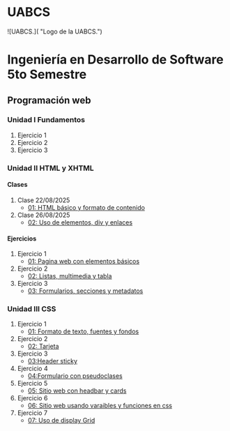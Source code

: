 # UABCS
![UABCS.]( "Logo de la UABCS.")
# Ingeniería en Desarrollo de Software 5to Semestre

## Programación web



### Unidad I Fundamentos
1. Ejercicio 1
2. Ejercicio 2
3. Ejercicio 3

### Unidad II HTML y XHTML
#### Clases
1. Clase 22/08/2025
    * [01: HTML básico y formato de contenido](/01_formato_texto/index.html)
2. Clase 26/08/2025
    * [02: Uso de elementos, div y enlaces](/02_div-enlaces/index.html)
#### Ejercicios
1. Ejercicio 1
    * [01: Pagina web con elementos básicos](/Ejercicios/01_Página_web_con_elementos_básicos.html)
2. Ejercicio 2
    * [02: Listas, multimedia y tabla](/Ejercicios/02_listas,multimedia_tablas.html)
3. Ejercicio 3
    * [03: Formularios, secciones y metadatos](/Ejercicios/03_Formularios_secciones_metadatos.html)
    
### Unidad III CSS
1. Ejercicio 1
    * [01: Formato de texto, fuentes y fondos](/Ejercicios/Unidad_2/01_Formatos_de_texto,colores,bordes.html)
2. Ejercicio 2
    * [02: Tarjeta](/Ejercicios/Unidad_2/02_tarjeta.html)
3. Ejercicio 3
    * [03:Header sticky](/Ejercicios/Unidad_2/03_Barra_sticky.html)
4. Ejercicio 4
    * [04:Formulario con pseudoclases](/Ejercicios/Unidad_2/04_Formulario_con_estilos_pseudoclases_pseudoelementos.html)
5. Ejercicio 5
    * [05: Sitio web con headbar y cards](/Ejercicios/Unidad_2/05_Sitioweb_headbar_cards.html)
6. Ejercicio 6
    * [06: Sitio web usando varaibles y funciones en css](/Ejercicios/Unidad_2/06_variables_funciones.html)
7. Ejercicio 7
    * [07: Uso de display Grid](/Ejercicios/Unidad_2/07_Uso_Grid.html)